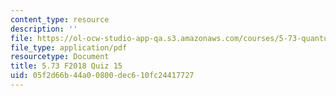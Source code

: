 ```yaml
---
content_type: resource
description: ''
file: https://ol-ocw-studio-app-qa.s3.amazonaws.com/courses/5-73-quantum-mechanics-i-fall-2018/05f2d66b44a00800dec610fc24417727_MIT5_73F18_quiz15.pdf
file_type: application/pdf
resourcetype: Document
title: 5.73 F2018 Quiz 15
uid: 05f2d66b-44a0-0800-dec6-10fc24417727
---
```

